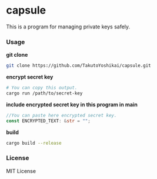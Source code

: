# capsule
This is a program for managing private keys safely.

### Usage
**git clone**
```bash
git clone https://github.com/TakutoYoshikai/capsule.git
```

**encrypt secret key**
```bash
# You can copy this output.
cargo run /path/to/secret-key
```

**include encrypted secret key in this program in main**
```rust
//You can paste here encrypted secret key.
const ENCRYPTED_TEXT: &str = "";
```

**build**
```bash
cargo build --release
```

### License
MIT License
